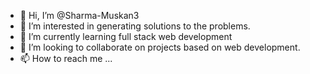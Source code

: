 - 👋 Hi, I’m @Sharma-Muskan3
- 👀 I’m interested in generating solutions to the problems.
- 🌱 I’m currently learning  full stack web development 
- 💞️ I’m looking to collaborate on projects based on web development.
- 📫 How to reach me ...

<!---
Sharma-Muskan3/Sharma-Muskan3 is a ✨ special ✨ repository because its `README.md` (this file) appears on your GitHub profile.
You can click the Preview link to take a look at your changes.
--->
